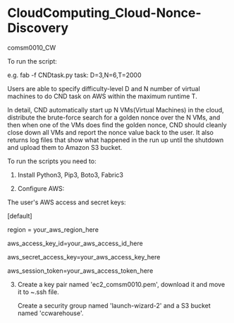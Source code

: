 # CloudComputing_Cloud-Nonce-Discovery
comsm0010_CW

To run the script:

e.g. fab -f CNDtask.py task: D=3,N=6,T=2000


Users are able to specify difficulty-level D and N number of virtual machines to do CND task on AWS within the maximum runtime T.

In detail, CND automatically start up N VMs(Virtual Machines) in the cloud, distribute the brute-force search for a golden nonce over the N VMs, and then when one of the VMs does find the golden nonce, CND should cleanly close down all VMs and report the nonce value back to the user. It also returns log files that show what happened in the run up until the shutdown and upload them to Amazon S3 bucket.



To run the scripts you need to:

1. Install Python3, Pip3, Boto3, Fabric3


2. Configure AWS:

The user's AWS access and secret keys:

[default]

region = your_aws_region_here

aws_access_key_id=your_aws_access_id_here

aws_secret_access_key=your_aws_access_key_here

aws_session_token=your_aws_access_token_here


3. Create a key pair named 'ec2_comsm0010.pem', download it and move it to ~\.ssh file. 

   Create a security group named 'launch-wizard-2' and a S3 bucket named 'ccwarehouse'.
